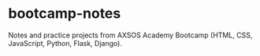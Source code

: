 # bootcamp-notes
Notes and practice projects from AXSOS Academy Bootcamp (HTML, CSS, JavaScript, Python, Flask, Django).
